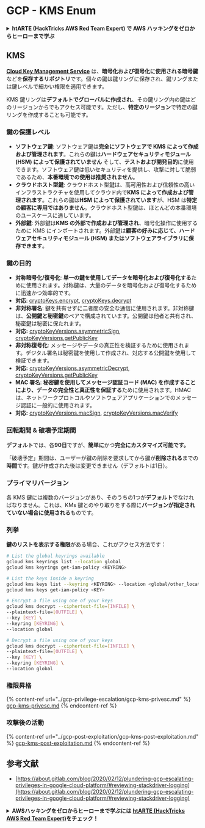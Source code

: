 # GCP - KMS Enum

<details>

<summary><strong>htARTE (HackTricks AWS Red Team Expert) で AWS ハッキングをゼロからヒーローまで学ぶ</strong></summary>

HackTricks をサポートする他の方法:

* **HackTricks にあなたの会社を広告したい**、または **HackTricks を PDF でダウンロードしたい** 場合は、[**サブスクリプションプラン**](https://github.com/sponsors/carlospolop)をチェックしてください！
* [**公式 PEASS & HackTricks グッズ**](https://peass.creator-spring.com) を入手する
* [**The PEASS Family**](https://opensea.io/collection/the-peass-family) を発見し、独占的な [**NFTs**](https://opensea.io/collection/the-peass-family) のコレクションをチェックする
* 💬 [**Discord グループ**](https://discord.gg/hRep4RUj7f) に**参加する**か、[**telegram グループ**](https://t.me/peass) に参加するか、**Twitter** 🐦 [**@carlospolopm**](https://twitter.com/carlospolopm) を**フォローする**。
* **HackTricks** の [**GitHub リポジトリ**](https://github.com/carlospolop/hacktricks) と [**HackTricks Cloud**](https://github.com/carlospolop/hacktricks-cloud) に PR を提出して、あなたのハッキングのコツを共有する。

</details>

## KMS

[**Cloud Key Management Service**](https://cloud.google.com/kms/docs/) は、**暗号化および復号化に使用される暗号鍵**などを**保存するリポジトリ**です。個々の鍵は鍵リングに保存され、鍵リングまたは鍵レベルで細かい権限を適用できます。

KMS 鍵リングは**デフォルトでグローバルに作成され**、その鍵リング内の鍵はどのリージョンからでもアクセス可能です。ただし、**特定のリージョン**で特定の鍵リングを作成することも可能です。

### 鍵の保護レベル

* **ソフトウェア鍵**: ソフトウェア鍵は**完全にソフトウェアで KMS によって作成および管理されます**。これらの鍵は**ハードウェアセキュリティモジュール (HSM) によって保護されていません** そして、**テストおよび開発目的**に使用できます。ソフトウェア鍵は低いセキュリティを提供し、攻撃に対して脆弱であるため、**本番環境での使用は推奨されません**。
* **クラウドホスト型鍵**: クラウドホスト型鍵は、高可用性および信頼性の高いインフラストラクチャを使用してクラウド内で**KMS によって作成および管理されます**。これらの鍵は**HSM によって保護されています**が、HSM は**特定の顧客に専用ではありません**。クラウドホスト型鍵は、ほとんどの本番環境のユースケースに適しています。
* **外部鍵**: 外部鍵は**KMS の外部で作成および管理され**、暗号化操作に使用するために KMS にインポートされます。外部鍵は**顧客の好みに応じて、ハードウェアセキュリティモジュール (HSM) またはソフトウェアライブラリに保存できます**。

### 鍵の目的

* **対称暗号化/復号化**: **単一の鍵を使用してデータを暗号化および復号化する**ために使用されます。対称鍵は、大量のデータを暗号化および復号化するために迅速かつ効率的です。
* **対応**: [cryptoKeys.encrypt](https://cloud.google.com/kms/docs/reference/rest/v1/projects.locations.keyRings.cryptoKeys/encrypt), [cryptoKeys.decrypt](https://cloud.google.com/kms/docs/reference/rest/v1/projects.locations.keyRings.cryptoKeys/decrypt)
* **非対称署名**: 鍵を共有せずに二者間の安全な通信に使用されます。非対称鍵は、**公開鍵と秘密鍵**のペアで構成されています。公開鍵は他者と共有され、秘密鍵は秘密に保たれます。
* **対応:** [cryptoKeyVersions.asymmetricSign](https://cloud.google.com/kms/docs/reference/rest/v1/projects.locations.keyRings.cryptoKeys.cryptoKeyVersions/asymmetricSign), [cryptoKeyVersions.getPublicKey](https://cloud.google.com/kms/docs/reference/rest/v1/projects.locations.keyRings.cryptoKeys.cryptoKeyVersions/getPublicKey)
* **非対称復号化**: メッセージやデータの真正性を検証するために使用されます。デジタル署名は秘密鍵を使用して作成され、対応する公開鍵を使用して検証できます。
* **対応:** [cryptoKeyVersions.asymmetricDecrypt](https://cloud.google.com/kms/docs/reference/rest/v1/projects.locations.keyRings.cryptoKeys.cryptoKeyVersions/asymmetricDecrypt), [cryptoKeyVersions.getPublicKey](https://cloud.google.com/kms/docs/reference/rest/v1/projects.locations.keyRings.cryptoKeys.cryptoKeyVersions/getPublicKey)
* **MAC 署名**: **秘密鍵を使用してメッセージ認証コード (MAC) を作成することにより、データの完全性と真正性を保証する**ために使用されます。HMAC は、ネットワークプロトコルやソフトウェアアプリケーションでのメッセージ認証に一般的に使用されます。
* **対応:** [cryptoKeyVersions.macSign](https://cloud.google.com/kms/docs/reference/rest/v1/projects.locations.keyRings.cryptoKeys.cryptoKeyVersions/macSign), [cryptoKeyVersions.macVerify](https://cloud.google.com/kms/docs/reference/rest/v1/projects.locations.keyRings.cryptoKeys.cryptoKeyVersions/macVerify)

### 回転期間 & 破壊予定期間

**デフォルト**では、各**90日**ですが、**簡単に**かつ**完全にカスタマイズ可能です。**

「破壊予定」期間は、ユーザーが鍵の削除を要求してから鍵が**削除される**までの**時間**です。鍵が作成された後は変更できません（デフォルトは1日）。

### プライマリバージョン

各 KMS 鍵には複数のバージョンがあり、そのうちの1つが**デフォルト**でなければなりません。これは、KMs 鍵とのやり取りをする際に**バージョンが指定されていない場合に使用される**ものです。

### 列挙

**鍵のリストを表示する権限**がある場合、これがアクセス方法です：
```bash
# List the global keyrings available
gcloud kms keyrings list --location global
gcloud kms keyrings get-iam-policy <KEYRING>

# List the keys inside a keyring
gcloud kms keys list --keyring <KEYRING> --location <global/other_locations>
gcloud kms keys get-iam-policy <KEY>

# Encrypt a file using one of your keys
gcloud kms decrypt --ciphertext-file=[INFILE] \
--plaintext-file=[OUTFILE] \
--key [KEY] \
--keyring [KEYRING] \
--location global

# Decrypt a file using one of your keys
gcloud kms decrypt --ciphertext-file=[INFILE] \
--plaintext-file=[OUTFILE] \
--key [KEY] \
--keyring [KEYRING] \
--location global
```
### 権限昇格

{% content-ref url="../gcp-privilege-escalation/gcp-kms-privesc.md" %}
[gcp-kms-privesc.md](../gcp-privilege-escalation/gcp-kms-privesc.md)
{% endcontent-ref %}

### 攻撃後の活動

{% content-ref url="../gcp-post-exploitation/gcp-kms-post-exploitation.md" %}
[gcp-kms-post-exploitation.md](../gcp-post-exploitation/gcp-kms-post-exploitation.md)
{% endcontent-ref %}

## 参考文献

* [https://about.gitlab.com/blog/2020/02/12/plundering-gcp-escalating-privileges-in-google-cloud-platform/#reviewing-stackdriver-logging](https://about.gitlab.com/blog/2020/02/12/plundering-gcp-escalating-privileges-in-google-cloud-platform/#reviewing-stackdriver-logging)

<details>

<summary><strong>AWSハッキングをゼロからヒーローまで学ぶには</strong> <a href="https://training.hacktricks.xyz/courses/arte"><strong>htARTE (HackTricks AWS Red Team Expert)</strong></a><strong>をチェック！</strong></summary>

HackTricksをサポートする他の方法:

* **HackTricksにあなたの会社を広告したい**、または**HackTricksをPDFでダウンロードしたい**場合は、[**サブスクリプションプラン**](https://github.com/sponsors/carlospolop)をチェックしてください！
* [**公式PEASS & HackTricksグッズ**](https://peass.creator-spring.com)を入手する
* [**The PEASS Family**](https://opensea.io/collection/the-peass-family)を発見し、独占的な[**NFTs**](https://opensea.io/collection/the-peass-family)のコレクションをチェックする
* 💬 [**Discordグループ**](https://discord.gg/hRep4RUj7f)に**参加する**か、[**telegramグループ**](https://t.me/peass)に参加するか、**Twitter** 🐦 [**@carlospolopm**](https://twitter.com/carlospolopm)で**フォローする**。
* [**HackTricks**](https://github.com/carlospolop/hacktricks)と[**HackTricks Cloud**](https://github.com/carlospolop/hacktricks-cloud)のgithubリポジトリにPRを提出して、あなたのハッキングのコツを**共有する**。

</details>
